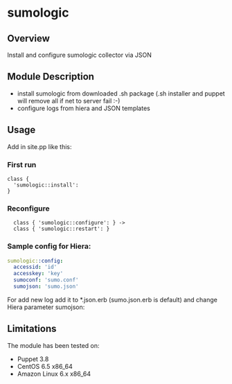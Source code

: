 # sumologic #

## Overview

Install and configure sumologic collector via JSON

## Module Description

- install sumologic from downloaded .sh package (.sh installer and puppet will remove all if net to server fail :-\)
- configure logs from hiera and JSON templates

## Usage

Add in site.pp like this:

### First run

```puppet
class {
  'sumologic::install':
}
```

### Reconfigure

```puppet
  class { 'sumologic::configure': } ->
  class { 'sumologic::restart': }
```


### Sample config for Hiera:

```yaml
sumologic::config:
  accessid: 'id'
  accesskey: 'key'
  sumoconf: 'sumo.conf'
  sumojson: 'sumo.json'
```

For add new log add it to *.json.erb (sumo.json.erb is default) and change Hiera parameter sumojson:

## Limitations

The module has been tested on:
* Puppet 3.8
* CentOS 6.5 x86_64
* Amazon Linux 6.x x86_64
